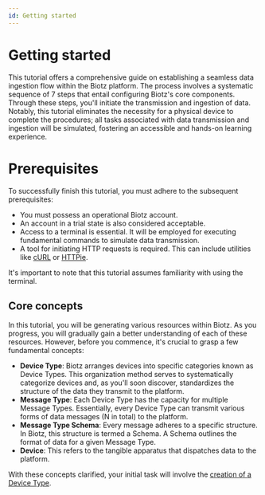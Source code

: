 ```yaml
---
id: Getting started
---
```


# Getting started

This tutorial offers a comprehensive guide on establishing a seamless data ingestion flow within the Biotz platform. The process involves a systematic sequence of 7 steps that entail configuring Biotz's core components. Through these steps, you'll initiate the transmission and ingestion of data. Notably, this tutorial eliminates the necessity for a physical device to complete the procedures; all tasks associated with data transmission and ingestion will be simulated, fostering an accessible and hands-on learning experience.

# Prerequisites

To successfully finish this tutorial, you must adhere to the subsequent prerequisites:

- You must possess an operational Biotz account.
- An account in a trial state is also considered acceptable.
- Access to a terminal is essential. It will be employed for executing fundamental commands to simulate data transmission.
- A tool for initiating HTTP requests is required. This can include utilities like [cURL](https://curl.se/) or [HTTPie](https://httpie.io/).

It's important to note that this tutorial assumes familiarity with using the terminal.


## Core concepts

In this tutorial, you will be generating various resources within Biotz. As you progress, you will gradually gain a better understanding of each of these resources. However, before you commence, it's crucial to grasp a few fundamental concepts:

- ‍**Device Type**: Biotz arranges devices into specific categories known as Device Types. This organization method serves to systematically categorize devices and, as you'll soon discover, standardizes the structure of the data they transmit to the platform.‍
- **Message Type**: Each Device Type has the capacity for multiple Message Types. Essentially, every Device Type can transmit various forms of data messages (N in total) to the platform.‍
- **Message Type Schema**: Every message adheres to a specific structure. In Biotz, this structure is termed a Schema. A Schema outlines the format of data for a given Message Type.‍
- **Device**: This refers to the tangible apparatus that dispatches data to the platform.

With these concepts clarified, your initial task will involve the <a href="./Step 1 - Creating a Device Type" target="_self">creation of a Device Type</a>.

